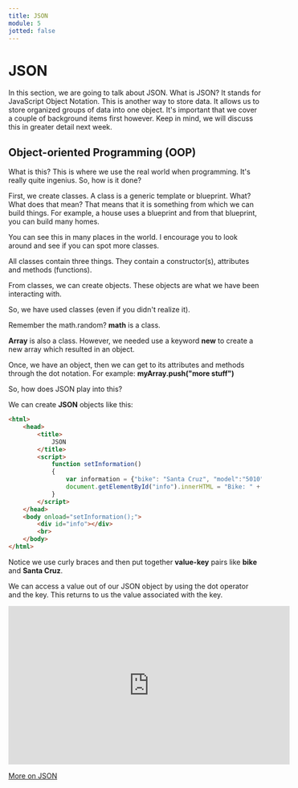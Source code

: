 ```yaml
---
title: JSON
module: 5
jotted: false
---
```


# JSON

In this section, we are going to talk about JSON. What is JSON?  It stands for JavaScript Object Notation.  This is another way to store data.  It allows us to store organized groups of data into one object.  It's important that we cover a couple of background items first however.  Keep in mind, we will discuss this in greater detail next week.

## Object-oriented Programming (OOP)

What is this? This is where we use the real world when programming.  It's really quite ingenius. So, how is it done?

First, we create classes.  A class is a generic template or blueprint.  What?  What does that mean?  That means that it is something from which we can build things.  For example, a house uses a blueprint and from that blueprint, you can build many homes.  

You can see this in many places in the world.  I encourage you to look around and see if you can spot more classes.

All classes contain three things.  They contain a constructor(s), attributes and methods (functions).  

From classes, we can create objects.  These objects are what we have been interacting with.

So, we have used classes (even if you didn't realize it).

Remember the math.random?   **math** is a class.

**Array** is also a class.  However, we needed use a keyword **new** to create a new array which resulted in an object.

Once, we have an object, then we can get to its attributes and methods through the dot notation.  For example: **myArray.push("more stuff")** 

So, how does JSON play into this?

We can create **JSON** objects like this:

```html
<html>
    <head>
        <title>
            JSON
        </title>
        <script>
            function setInformation()
            {
                var information = {"bike": "Santa Cruz", "model":"5010", "year":"2019"};
                document.getElementById("info").innerHTML = "Bike: " + information.bike;    
            }
        </script>
    </head>
    <body onload="setInformation();">
        <div id="info"></div>
        <br>
    </body>
</html>
```

Notice we use curly braces and then put together **value-key** pairs like **bike** and **Santa Cruz**. 

We can access a value out of our JSON object by using the dot operator and the key.  This returns to us the value associated with the key.

<iframe width="560" height="315" src="https://www.youtube.com/embed/cpxwEaH-6M0" frameborder="0" allow="accelerometer; autoplay; encrypted-media; gyroscope; picture-in-picture" allowfullscreen></iframe>

[More on JSON](https://www.tutorialspoint.com/json/index.htm)

